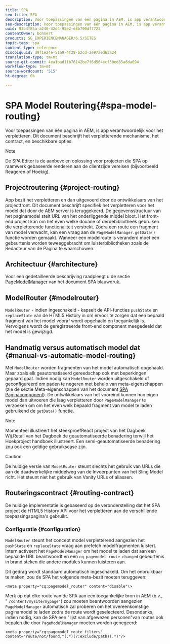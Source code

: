 ```yaml
---
title: SPA
seo-title: SPA
description: Voor toepassingen van één pagina in AEM, is app verantwoordelijk voor het verpletteren. Dit document beschrijft het verpletterende mechanisme, het contract, en beschikbare opties.
seo-description: Voor toepassingen van één pagina in AEM, is app verantwoordelijk voor het verpletteren. Dit document beschrijft het verpletterende mechanisme, het contract, en beschikbare opties.
uuid: 93b4f85a-a240-42d4-95e2-e8b790df7723
contentOwner: bohnert
products: SG_EXPERIENCEMANAGER/6.5/SITES
topic-tags: spa
content-type: reference
discoiquuid: d9f1e24e-51a9-4f28-b2cd-2e97aed63a24
translation-type: tm+mt
source-git-commit: 4ea1bad1fb76142be7f6d564ecf30ed85a6da694
workflow-type: tm+mt
source-wordcount: '515'
ht-degree: 0%

---
```



# SPA Model Routering{#spa-model-routing}

Voor toepassingen van één pagina in AEM, is app verantwoordelijk voor het verpletteren. Dit document beschrijft het verpletterende mechanisme, het contract, en beschikbare opties.

>[!NOTE]
>
>De SPA Editor is de aanbevolen oplossing voor projecten die SPA op raamwerk gebaseerde renderen aan de clientzijde vereisen (bijvoorbeeld Reageren of Hoekig).

## Projectroutering {#project-routing}

App bezit het verpletteren en dan uitgevoerd door de ontwikkelaars van het projectfront. Dit document beschrijft specifiek het verpletteren voor het model dat door de AEM server is teruggekeerd. De gegevensstructuur van het paginamodel stelt URL van het onderliggende middel bloot. Het front-end project kan om het even welke douane of derdebibliotheek gebruiken die verpletterende functionaliteit verstrekt. Zodra een route een fragment van model verwacht, kan een vraag aan de `PageModelManager.getData()` functie worden gemaakt. Wanneer een modelroute is veranderd moet een gebeurtenis worden teweeggebracht om luisterbibliotheken zoals de Redacteur van de Pagina te waarschuwen.

## Architectuur {#architecture}

Voor een gedetailleerde beschrijving raadpleegt u de sectie [PageModelManager](/help/sites-developing/spa-blueprint.md#pagemodelmanager) van het document SPA blauwdruk.

## ModelRouter {#modelrouter}

`ModelRouter` - indien ingeschakeld - kapselt de API-functies `pushState` en `replaceState` van de HTML5 History in om ervoor te zorgen dat een bepaald fragment van het model vooraf wordt opgehaald en toegankelijk is. Vervolgens wordt de geregistreerde front-end component meegedeeld dat het model is gewijzigd.

## Handmatig versus automatisch model dat {#manual-vs-automatic-model-routing}

Met `ModelRouter` worden fragmenten van het model automatisch opgehaald. Maar zoals elk geautomatiseerd gereedschap ook met beperkingen gepaard gaat. Indien nodig kan `ModelRouter` worden uitgeschakeld of geconfigureerd om paden te negeren met behulp van meta-eigenschappen (zie de sectie Meta-eigenschappen van het document [SPA Paginacomponent](/help/sites-developing/spa-page-component.md)). De ontwikkelaars van het vooreind kunnen hun eigen model dan uitvoeren die laag verpletteren door `PageModelManager` te verzoeken om om het even welk bepaald fragment van model te laden gebruikend de `getData()` functie.

>[!NOTE]
>
>Momenteel illustreert het steekproefReact project van het Dagboek Wij.Retail van het Dagboek de geautomatiseerde benadering terwijl het Hoekproject handboek illustreert. Een semi-geautomatiseerde benadering zou ook een geldige gebruikscase zijn.

>[!CAUTION]
>
>De huidige versie van `ModelRouter` steunt slechts het gebruik van URLs die aan de daadwerkelijke middelweg van de Invoerpunten van het Sling Model richt. Het steunt niet het gebruik van Vanity URLs of aliassen.

## Routeringscontract {#routing-contract}

De huidige implementatie is gebaseerd op de veronderstelling dat het SPA project de HTML5 History API voor het verpletteren aan de verschillende toepassingspagina&#39;s gebruikt.

### Configuratie {#configuration}

`ModelRouter` steunt het concept model verpletterend aangezien het `pushState` en `replaceState` vraag aan prefetch modelfragmenten luistert. Intern activeert het `PageModelManager` om het model te laden dat aan een bepaalde URL beantwoordt en een `cq-pagemodel-route-changed` gebeurtenis in brand steken die andere modules kunnen luisteren aan.

Dit gedrag wordt standaard automatisch ingeschakeld. Om het onbruikbaar te maken, zou de SPA het volgende meta-bezit moeten teruggeven:

```
<meta property="cq:pagemodel_router" content="disable"\>
```

Merk op dat elke route van de SPA aan een toegankelijke bron in AEM (b.v., &quot; `/content/mysite/mypage"`) zou moeten beantwoorden aangezien `PageModelManager` automatisch zal proberen om het overeenkomstige paginamodel te laden zodra de route wordt geselecteerd. Desondanks, indien nodig, kan de SPA een &quot;lijst van afgewezen personen&quot;van routes ook bepalen die door `PageModelManager` moeten worden genegeerd:

```
<meta property="cq:pagemodel_route_filters" content="route/not/found,^(.*)(?:exclude/path)(.*)"/>
```
